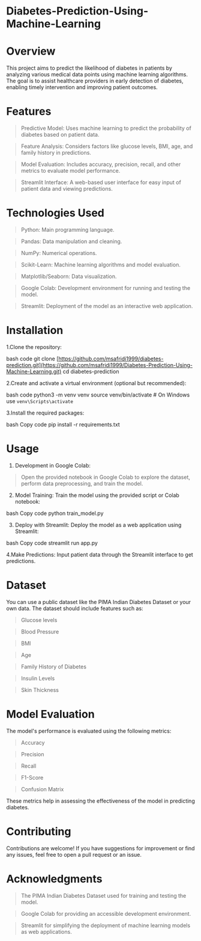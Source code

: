 # Diabetes-Prediction-Using-Machine-Learning
# Overview
This project aims to predict the likelihood of diabetes in patients by analyzing various medical data points using machine learning algorithms. The goal is to assist healthcare providers in early detection of diabetes, enabling timely intervention and improving patient outcomes.

# Features
> Predictive Model: Uses machine learning to predict the probability of diabetes based on patient data.

> Feature Analysis: Considers factors like glucose levels, BMI, age, and family history in predictions.

> Model Evaluation: Includes accuracy, precision, recall, and other metrics to evaluate model performance.

> Streamlit Interface: A web-based user interface for easy input of patient data and viewing predictions.

# Technologies Used
> Python: Main programming language.

> Pandas: Data manipulation and cleaning.

> NumPy: Numerical operations.

> Scikit-Learn: Machine learning algorithms and model evaluation.

> Matplotlib/Seaborn: Data visualization.

> Google Colab: Development environment for running and testing the model.

> Streamlit: Deployment of the model as an interactive web application.

# Installation
1.Clone the repository:

bash
code
git clone [https://github.com/msafridi1999/diabetes-prediction.git](https://github.com/msafridi1999/Diabetes-Prediction-Using-Machine-Learning.git)
cd diabetes-prediction

2.Create and activate a virtual environment (optional but recommended):

bash
code
python3 -m venv venv
source venv/bin/activate  # On Windows use `venv\Scripts\activate`

3.Install the required packages:

bash
Copy code
pip install -r requirements.txt

# Usage
1. Development in Google Colab:

> Open the provided notebook in Google Colab to explore the dataset, perform data preprocessing, and train the model.

2. Model Training: Train the model using the provided script or Colab notebook:

bash
Copy code
python train_model.py

3. Deploy with Streamlit: Deploy the model as a web application using Streamlit:

bash
Copy code
streamlit run app.py

4.Make Predictions: Input patient data through the Streamlit interface to get predictions.

# Dataset
You can use a public dataset like the PIMA Indian Diabetes Dataset or your own data. The dataset should include features such as:

> Glucose levels

> Blood Pressure

> BMI

> Age

> Family History of Diabetes

> Insulin Levels

> Skin Thickness

# Model Evaluation
The model's performance is evaluated using the following metrics:

> Accuracy

> Precision

> Recall

> F1-Score

> Confusion Matrix

These metrics help in assessing the effectiveness of the model in predicting diabetes.

# Contributing
Contributions are welcome! If you have suggestions for improvement or find any issues, feel free to open a pull request or an issue.

# Acknowledgments
> The PIMA Indian Diabetes Dataset used for training and testing the model.

> Google Colab for providing an accessible development environment.

> Streamlit for simplifying the deployment of machine learning models as web applications.

